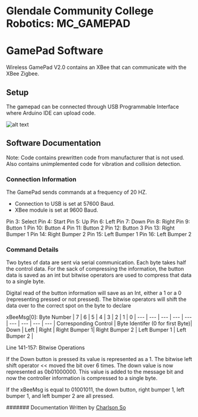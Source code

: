 Glendale Community College Robotics: MC_GAMEPAD
=====

# GamePad Software

Wireless GamePad V2.0 contains an XBee that can communicate with the XBee Zigbee. 

## Setup

The gamepad can be connected through USB Programmable Interface where Arduino IDE can upload code.

![alt text](https://www.dfrobot.com/wiki/images/f/f5/GamePad_v2.0_pinout.png "pinout")

## Software Documentation

Note: Code contains prewritten code from manufacturer that is not used. Also contains unimplemented code for vibration and collision detection.

### Connection Information
The GamePad sends commands at a frequency of 20 HZ. 
* Connection to USB is set at 57600 Baud.
* XBee module is set at 9600 Baud.

Pin 3: Select
Pin 4: Start
Pin 5: Up
Pin 6: Left
Pin 7: Down
Pin 8: Right
Pin 9: Button 1
Pin 10: Button 4
Pin 11: Button 2
Pin 12: Button 3
Pin 13: Right Bumper 1
Pin 14: Right Bumper 2
Pin 15: Left Bumper 1
Pin 16: Left Bumper 2

### Command Details

Two bytes of data are sent via serial communication. Each byte takes half the control data. For the sack of compressing the information, the button data is saved as an int but bitwise operators are used to compress that data to a single byte.

Digital read of the button information will save as an Int, either a 1 or a 0 (representing pressed or not pressed). The bitwise operators will shift the data over to the correct spot on the byte to declare 

xBeeMsg[0]:
Byte Number   | 7             | 6     | 5     | 4     | 3     | 2     | 1     | 0     |
---   | --- | ---     | ---     | ---     | ---     | ---     | ---     | ---     |
Corresponding Control | Byte Identifer (0 for first Byte)| Down | Left | Right | Right Bumper 1| Right Bumper 2 | Left Bumper 1 | Left Bumper 2 |

Line 141-157: Bitwise Operations

If the Down button is pressed its value is represented as a 1. The bitwise left shift operator << moved the bit over 6 times. The down value is now represented as 0b01000000. This value is added to the message bit and now the controller information is compressed to a single byte.

If the xBeeMsg is equal to 01001011, the down button, right bumper 1, left bumper 1, and left bumper 2 are all pressed.

####### Documentation Written by [Charlson So](github.com/so0p)